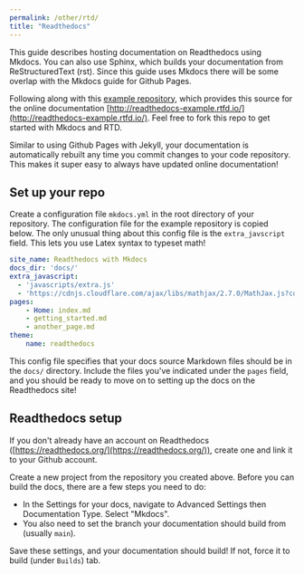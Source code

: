 ```yaml
---
permalink: /other/rtd/
title: "Readthedocs"
---
```


This guide describes hosting documentation on Readthedocs using Mkdocs. You can also use Sphinx, which builds your documentation from ReStructuredText (rst). Since this guide uses Mkdocs there will be some overlap with the Mkdocs guide for Github Pages.

Following along with this [example repository](https://github.com/timghill/readthedocs), which provides this source for the online documentation [http://readthedocs-example.rtfd.io/](http://readthedocs-example.rtfd.io/). Feel free to fork this repo to get started with Mkdocs and RTD.

Similar to using Github Pages with Jekyll, your documentation is automatically rebuilt any time you commit changes to your code repository. This makes it super easy to always have updated online documentation!

## Set up your repo
Create a configuration file `mkdocs.yml` in the root directory of your repository. The configuration file for the example repository is copied below. The only unusual thing about this config file is the `extra_javscript` field. This lets you use Latex syntax to typeset math!

```yaml
site_name: Readthedocs with Mkdocs
docs_dir: 'docs/'
extra_javascript:
  - 'javascripts/extra.js'
  - 'https://cdnjs.cloudflare.com/ajax/libs/mathjax/2.7.0/MathJax.js?config=TeX-MML-AM_CHTML'
pages:
    - Home: index.md
    - getting_started.md
    - another_page.md
theme:
    name: readthedocs  
```

This config file specifies that your docs source Markdown files should be in the `docs/` directory. Include the files you've indicated under the `pages` field, and you should be ready to move on to setting up the docs on the Readthedocs site!

## Readthedocs setup
If you don't already have an account on Readthedocs ([https://readthedocs.org/](https://readthedocs.org/)), create one and link it to your Github account.

Create a new project from the repository you created above. Before you can build the docs, there are a few steps you need to do:

 * In the Settings for your docs, navigate to Advanced Settings then Documentation Type. Select "Mkdocs".
 * You also need to set the branch your documentation should build from (usually `main`).

Save these settings, and your documentation should build! If not, force it to build (under `Builds`) tab.
